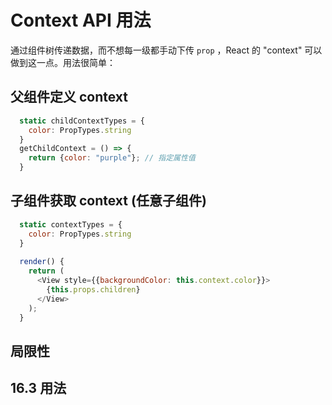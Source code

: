 # Context API 用法

通过组件树传递数据，而不想每一级都手动下传 `prop` ，React 的 "context" 可以做到这一点。用法很简单：

## 父组件定义 context 
```js
  static childContextTypes = {
    color: PropTypes.string
  }
  getChildContext = () => {
    return {color: "purple"}; // 指定属性值
  }
```

## 子组件获取 context (任意子组件)
```js
  static contextTypes = {
    color: PropTypes.string
  }
  
  render() {
    return (
      <View style={{backgroundColor: this.context.color}}>
        {this.props.children}
      </View>
    );
  }
```

## 局限性

## 16.3 用法
